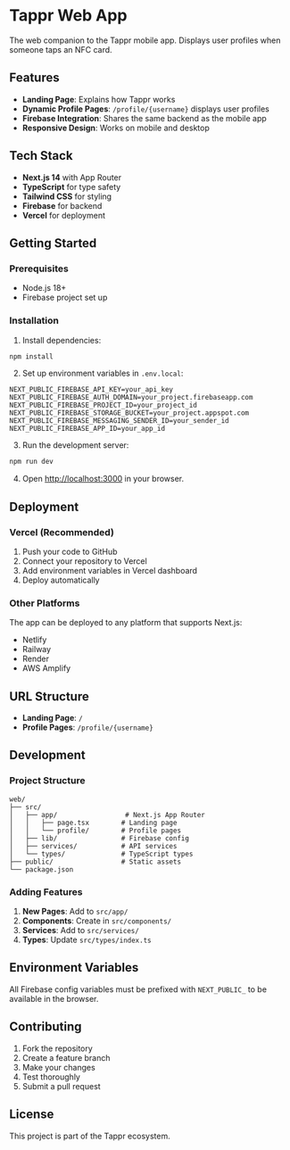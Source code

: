 # Tappr Web App

The web companion to the Tappr mobile app. Displays user profiles when someone taps an NFC card.

## Features

- **Landing Page**: Explains how Tappr works
- **Dynamic Profile Pages**: `/profile/{username}` displays user profiles
- **Firebase Integration**: Shares the same backend as the mobile app
- **Responsive Design**: Works on mobile and desktop

## Tech Stack

- **Next.js 14** with App Router
- **TypeScript** for type safety
- **Tailwind CSS** for styling
- **Firebase** for backend
- **Vercel** for deployment

## Getting Started

### Prerequisites

- Node.js 18+ 
- Firebase project set up

### Installation

1. Install dependencies:
```bash
npm install
```

2. Set up environment variables in `.env.local`:
```env
NEXT_PUBLIC_FIREBASE_API_KEY=your_api_key
NEXT_PUBLIC_FIREBASE_AUTH_DOMAIN=your_project.firebaseapp.com
NEXT_PUBLIC_FIREBASE_PROJECT_ID=your_project_id
NEXT_PUBLIC_FIREBASE_STORAGE_BUCKET=your_project.appspot.com
NEXT_PUBLIC_FIREBASE_MESSAGING_SENDER_ID=your_sender_id
NEXT_PUBLIC_FIREBASE_APP_ID=your_app_id
```

3. Run the development server:
```bash
npm run dev
```

4. Open [http://localhost:3000](http://localhost:3000) in your browser.

## Deployment

### Vercel (Recommended)

1. Push your code to GitHub
2. Connect your repository to Vercel
3. Add environment variables in Vercel dashboard
4. Deploy automatically

### Other Platforms

The app can be deployed to any platform that supports Next.js:
- Netlify
- Railway
- Render
- AWS Amplify

## URL Structure

- **Landing Page**: `/`
- **Profile Pages**: `/profile/{username}`

## Development

### Project Structure

```
web/
├── src/
│   ├── app/                 # Next.js App Router
│   │   ├── page.tsx        # Landing page
│   │   └── profile/        # Profile pages
│   ├── lib/                # Firebase config
│   ├── services/           # API services
│   └── types/              # TypeScript types
├── public/                 # Static assets
└── package.json
```

### Adding Features

1. **New Pages**: Add to `src/app/`
2. **Components**: Create in `src/components/`
3. **Services**: Add to `src/services/`
4. **Types**: Update `src/types/index.ts`

## Environment Variables

All Firebase config variables must be prefixed with `NEXT_PUBLIC_` to be available in the browser.

## Contributing

1. Fork the repository
2. Create a feature branch
3. Make your changes
4. Test thoroughly
5. Submit a pull request

## License

This project is part of the Tappr ecosystem.
